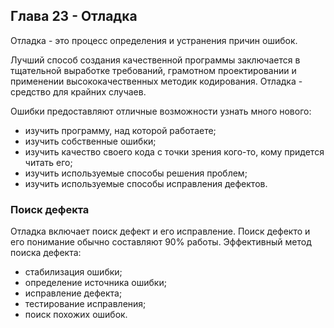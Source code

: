## Глава 23 - Отладка
Отладка - это процесс определения и устранения причин ошибок.

Лучший способ создания качественной программы заключается в тщательной выработке требований, грамотном проектировании и применении высококачественных методик кодирования. Отладка - средство для крайних случаев.

Ошибки предоставляют отличные возможности узнать много нового:
- изучить программу, над которой работаете;
- изучить собственные ошибки;
- изучить качество своего кода с точки зрения кого-то, кому придется читать его;
- изучить используемые способы решения проблем;
- изучить используемые способы исправления дефектов.

### Поиск дефекта
Отладка включает поиск дефект и его исправление. Поиск дефекто и его понимание обычно составляют 90% работы.
Эффективный метод поиска дефекта:
- стабилизация ошибки;
- определение источника ошибки;
- исправление дефекта;
- тестирование исправления;
- поиск похожих ошибок.